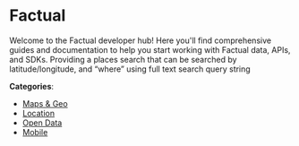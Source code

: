 # Factual


Welcome to the Factual developer hub! Here you'll find comprehensive guides and documentation to help you start working with Factual data, APIs, and SDKs. Providing a places search that can be searched by latitude/longitude, and “where” using full text search query string



**Categories**:
- [Maps & Geo](https://github.com/apis-list/apis-list#maps-and-geo)
- [Location](https://github.com/apis-list/apis-list#location)
- [Open Data](https://github.com/apis-list/apis-list#open-data)
- [Mobile](https://github.com/apis-list/apis-list#mobile)







